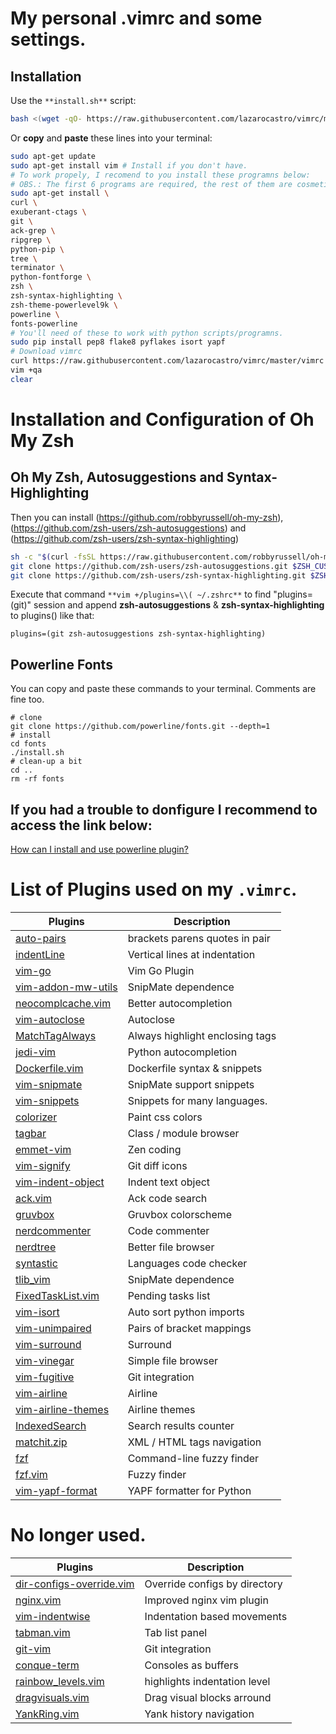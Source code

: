 # My personal .vimrc and some settings.

## Installation

Use the `**install.sh**` script:

```sh
bash <(wget -qO- https://raw.githubusercontent.com/lazarocastro/vimrc/master/install.sh)
```

Or **copy** and **paste** these lines into your terminal:

```sh
sudo apt-get update
sudo apt-get install vim # Install if you don't have.
# To work propely, I recomend to you install these programns below:
# OBS.: The first 6 programs are required, the rest of them are cosmetic issue.
sudo apt-get install \
curl \
exuberant-ctags \
git \
ack-grep \
ripgrep \
python-pip \
tree \
terminator \
python-fontforge \
zsh \
zsh-syntax-highlighting \
zsh-theme-powerlevel9k \
powerline \
fonts-powerline
# You'll need of these to work with python scripts/programns.
sudo pip install pep8 flake8 pyflakes isort yapf
# Download vimrc
curl https://raw.githubusercontent.com/lazarocastro/vimrc/master/vimrc -o ~/.vimrc
vim +qa
clear
```

# Installation and Configuration of Oh My Zsh
## Oh My Zsh, Autosuggestions and Syntax-Highlighting
Then you can install (https://github.com/robbyrussell/oh-my-zsh), (https://github.com/zsh-users/zsh-autosuggestions) and (https://github.com/zsh-users/zsh-syntax-highlighting)

```sh
sh -c "$(curl -fsSL https://raw.githubusercontent.com/robbyrussell/oh-my-zsh/master/tools/install.sh)"
git clone https://github.com/zsh-users/zsh-autosuggestions.git $ZSH_CUSTOM/plugins/zsh-autosuggestions
git clone https://github.com/zsh-users/zsh-syntax-highlighting.git $ZSH_CUSTOM/plugins/zsh-syntax-highlighting
```

Execute that command `**vim +/plugins=\\( ~/.zshrc**` to find "plugins=(git)" session and 
append **zsh-autosuggestions** & **zsh-syntax-highlighting** to plugins() like that:
```
plugins=(git zsh-autosuggestions zsh-syntax-highlighting)
```

## Powerline Fonts
You can copy and paste these commands to your terminal. Comments are fine too.
```
# clone
git clone https://github.com/powerline/fonts.git --depth=1
# install
cd fonts
./install.sh
# clean-up a bit
cd ..
rm -rf fonts
```
## If you had a trouble to donfigure I recommend to access the link below:
[How can I install and use powerline plugin?](https://askubuntu.com/questions/283908/how-can-i-install-and-use-powerline-plugin)

# List of Plugins used on my `.vimrc`.

| Plugins | Description |
|---|---|
| <a href="https://github.com/jiangmiao/auto-pairs" target="_blank"> auto-pairs</a>                                  | brackets parens quotes in pair | 
| <a href="https://github.com/Yggdroot/indentLine" target="_blank">indentLine</a>                                    | Vertical lines at indentation | 
| <a href="https://github.com/fatih/vim-go" target="_blank"> vim-go</a>                                              | Vim Go Plugin | 
| <a href="https://github.com/MarcWeber/vim-addon-mw-utils" target="_blank"> vim-addon-mw-utils</a>                  | SnipMate dependence | 
| <a href="https://github.com/Shougo/neocomplcache.vim" target="_blank"> neocomplcache.vim</a>                       | Better autocompletion |
| <a href="https://github.com/Townk/vim-autoclose" target="_blank">vim-autoclose</a>                                 | Autoclose |
| <a href="https://github.com/Valloric/MatchTagAlways" target="_blank">MatchTagAlways</a>                            | Always highlight enclosing tags |
| <a href="https://github.com/davidhalter/jedi-vim" target="_blank"> jedi-vim</a>                                    | Python autocompletion |
| <a href="https://github.com/ekalinin/Dockerfile.vim" target="_blank">Dockerfile.vim</a>                            | Dockerfile syntax & snippets |
| <a href="https://github.com/garbas/vim-snipmate" target="_blank">vim-snipmate</a>                                  | SnipMate support snippets |
| <a href="https://github.com/honza/vim-snippets" target="_blank"> vim-snippets</a>                                  | Snippets for many languages. |
| <a href="https://github.com/lilydjwg/colorizer" target="_blank"> colorizer</a>                                     | Paint css colors |
| <a href="https://github.com/majutsushi/tagbar" target="_blank">tagbar</a>                                          | Class / module browser |
| <a href="https://github.com/mattn/emmet-vim" target="_blank">emmet-vim</a>                                         | Zen coding |
| <a href="https://github.com/mhinz/vim-signify" target="_blank">vim-signify</a>                                     | Git diff icons |
| <a href="https://github.com/michaeljsmith/vim-indent-object" target="_blank">vim-indent-object</a>                 | Indent text object |
| <a href="https://github.com/mileszs/ack.vim" target="_blank">ack.vim</a>                                           | Ack code search |
| <a href="https://github.com/morhetz/gruvbox" target="_blank">gruvbox</a>                                           | Gruvbox colorscheme |
| <a href="https://github.com/scrooloose/nerdcommenter" target="_blank"> nerdcommenter</a>                           | Code commenter |
| <a href="https://github.com/scrooloose/nerdtree" target="_blank">nerdtree</a>                                      | Better file browser |
| <a href="https://github.com/scrooloose/syntastic" target="_blank"> syntastic</a>                                   | Languages code checker |
| <a href="https://github.com/tomtom/tlib_vim" target="_blank">tlib_vim</a>                                          | SnipMate dependence |
| <a href="https://github.com/fisadev/FixedTaskList.vim" target="_blank">FixedTaskList.vim</a>                       | Pending tasks list |
| <a href="https://github.com/fisadev/vim-isort" target="_blank">vim-isort</a>                                       | Auto sort python imports |
| <a href="https://github.com/tpope/vim-unimpaired" target="_blank"> vim-unimpaired</a>                              | Pairs of bracket mappings |
| <a href="https://github.com/tpope/vim-surround" target="_blank"> vim-surround</a>                                  | Surround |
| <a href="https://github.com/tpope/vim-vinegar" target="_blank">vim-vinegar</a>                                     | Simple file browser |
| <a href="https://github.com/tpope/vim-fugitive" target="_blank"> vim-fugitive</a>                                  | Git integration |
| <a href="https://github.com/vim-airline/vim-airline" target="_blank">vim-airline</a>                               | Airline |
| <a href="https://github.com/vim-airline/vim-airline-themes" target="_blank"> vim-airline-themes</a>                | Airline themes |
| <a href="https://github.com/vim-scripts/IndexedSearch" target="_blank">IndexedSearch</a>                           | Search results counter |
| <a href="https://github.com/vim-scripts/matchit.zip" target="_blank">matchit.zip</a>                               | XML / HTML tags navigation |
| <a href="https://github.com/junegunn/fzf" target="_blank"> fzf</a>                                                 | Command-line fuzzy finder|
| <a href="https://github.com/junegunn/fzf.vim" target="_blank"> fzf.vim</a>                                         | Fuzzy finder |
| <a href="https://github.com/pignacio/vim-yapf-format" target="_blank"> vim-yapf-format</a>                         | YAPF formatter for Python |


# No longer used.

| Plugins | Description |
|---|---|
| <a href="https://github.com/arielrossanigo/dir-configs-override.vim" target="_blank">dir-configs-override.vim </a> | Override configs by directory |
| <a href="https://github.com/chr4/nginx.vim" target="_blank"> nginx.vim</a>                                         | Improved nginx vim plugin |
| <a href="https://github.com/jeetsukumaran/vim-indentwise" target="_blank"> vim-indentwise</a>                      | Indentation based movements |
| <a href="https://github.com/kien/tabman.vim" target="_blank">tabman.vim</a>                                        | Tab list panel |
| <a href="https://github.com/motemen/git-vim" target="_blank">git-vim</a>                                           | Git integration |
| <a href="https://github.com/rosenfeld/conque-term" target="_blank">conque-term</a>                                 | Consoles as buffers |
| <a href="https://github.com/thiagoalessio/rainbow_levels.vim" target="_blank"> rainbow_levels.vim</a>              | highlights indentation level |
| <a href="https://github.com/fisadev/dragvisuals.vim" target="_blank">dragvisuals.vim</a>                           | Drag visual blocks arround |
| <a href="https://github.com/vim-scripts/YankRing.vim" target="_blank"> YankRing.vim</a>                            | Yank history navigation |
